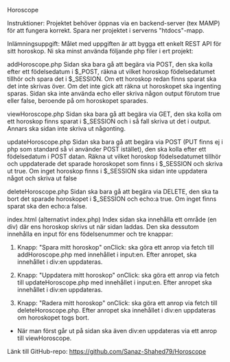 Horoscope

Instruktioner: Projektet behöver öppnas via en backend-server (tex MAMP) för att fungera korrekt. Spara ner projektet i serverns "htdocs"-mapp.


Inlämningsuppgift:
Målet med uppgiften är att bygga ett enkelt REST API för sitt horoskop. Ni ska minst använda följande php filer i ert projekt:


addHoroscope.php
Sidan ska bara gå att begära via POST, den ska kolla efter ett födelsedatum i $_POST, räkna ut vilket horoskop födelsedatumet tillhör och spara det i $_SESSION.
Om ett horoskop redan finns sparat ska det inte skrivas över. Om det inte gick att räkna ut horoskopet ska ingenting sparas.
Sidan ska inte använda echo eller skriva någon output förutom true eller false, beroende på om horoskopet sparades.


viewHoroscope.php
Sidan ska bara gå att begära via GET, den ska kolla om ett horoskop finns sparat i $_SESSION och i så fall skriva ut det i output. Annars ska sidan inte skriva ut någonting.


updateHoroscope.php
Sidan ska bara gå att begära via POST (PUT finns ej i php som standard så vi använder POST istället), den ska kolla efter ett födelsedatum i POST datan. 
Räkna ut vilket horoskop födelsedatumet tillhör och uppdaterade det sparade horoskopet som finns i $_SESSION och skriva ut true.
Om inget horoskop finns i $_SESSION ska sidan inte uppdatera något och skriva ut false


deleteHoroscope.php
Sidan ska bara gå att begära via DELETE, den ska ta bort det sparade horoskopet i $_SESSION och echo:a true. Om inget finns sparat ska den echo:a false.



index.html (alternativt index.php)
Index sidan ska innehålla ett område (en div) där ens horoskop skrivs ut när sidan laddas. Den ska dessutom innehålla en input för ens födelsenummer och tre knappar:


1) Knapp: "Spara mitt horoskop"
onClick: ska göra ett anrop via fetch till addHoroscope.php med innehållet i input:en. Efter anropet, ska innehållet i div:en uppdateras.


2) Knapp: "Uppdatera mitt horoskop"
onClick: ska göra ett anrop via fetch till updateHoroscope.php med innehållet i input:en. Efter anropet ska innehållet i div:en uppdateras.


3) Knapp: "Radera mitt horoskop"
onClick: ska göra ett anrop via fetch till deleteHoroscope.php. Efter anropet ska innehållet i div:en uppdateras om horoskopet togs bort.


* När man först går ut på sidan ska även div:en uppdateras via ett anrop till viewHoroscope.


Länk till GitHub-repo: https://github.com/Sanaz-Shahed79/Horoscope

